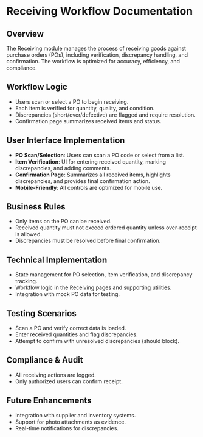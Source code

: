 # Receiving Workflow Documentation

## Overview
The Receiving module manages the process of receiving goods against purchase orders (POs), including verification, discrepancy handling, and confirmation. The workflow is optimized for accuracy, efficiency, and compliance.

## Workflow Logic
- Users scan or select a PO to begin receiving.
- Each item is verified for quantity, quality, and condition.
- Discrepancies (short/over/defective) are flagged and require resolution.
- Confirmation page summarizes received items and status.

## User Interface Implementation
- **PO Scan/Selection**: Users can scan a PO code or select from a list.
- **Item Verification**: UI for entering received quantity, marking discrepancies, and adding comments.
- **Confirmation Page**: Summarizes all received items, highlights discrepancies, and provides final confirmation action.
- **Mobile-Friendly**: All controls are optimized for mobile use.

## Business Rules
- Only items on the PO can be received.
- Received quantity must not exceed ordered quantity unless over-receipt is allowed.
- Discrepancies must be resolved before final confirmation.

## Technical Implementation
- State management for PO selection, item verification, and discrepancy tracking.
- Workflow logic in the Receiving pages and supporting utilities.
- Integration with mock PO data for testing.

## Testing Scenarios
- Scan a PO and verify correct data is loaded.
- Enter received quantities and flag discrepancies.
- Attempt to confirm with unresolved discrepancies (should block).

## Compliance & Audit
- All receiving actions are logged.
- Only authorized users can confirm receipt.

## Future Enhancements
- Integration with supplier and inventory systems.
- Support for photo attachments as evidence.
- Real-time notifications for discrepancies.
